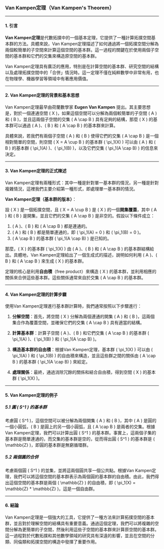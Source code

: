 ### Van Kampen定理（Van Kampen's Theorem）

---

#### 1. 引言

**Van Kampen定理**是代數拓撲中的一個基本定理，它提供了一種計算拓撲空間基本群的方法。具體來說，Van Kampen定理描述了如何通過將一個拓撲空間分解為兩個較簡單的子空間來計算這個空間的基本群。這一過程的關鍵在於使用兩個子空間的基本群和它們的交集來構造原空間的基本群。

Van Kampen定理具有廣泛的應用，特別是在計算空間的基本群、研究空間的結構以及處理拓撲空間中的「合併」情況時。這一定理不僅在純粹數學中非常有用，也在物理學、機器學習等領域中有著應用價值。

---

#### 2. Van Kampen定理的背景和基本思想

Van Kampen定理最早由荷蘭數學家 **Eugen Van Kampen** 提出。其主要思想是，對於一個連通空間 \( X \)，如果這個空間可以分解為兩個較簡單的子空間 \( A \) 和 \( B \)，並且這兩個子空間的交集 \( A \cap B \) 具有足夠的結構，那麼 \( X \) 的基本群可以通過 \( A \)、\( B \) 和 \( A \cap B \) 的基本群來計算。

具體來說，若我們有兩個子空間 \( A \) 和 \( B \) 使得它們的交集 \( A \cap B \) 是一個相對簡單的空間，則空間 \( X = A \cup B \) 的基本群 \( \pi_1(X) \) 可以由 \( A \) 和 \( B \) 的基本群 \( \pi_1(A) \)、\( \pi_1(B) \)，以及它們交集 \( \pi_1(A \cap B) \) 的信息來決定。

---

#### 3. Van Kampen定理的正式陳述

Van Kampen定理有兩種形式：其中一種是針對單一基本群的情況，另一種是針對複雜情況，這裡我們主要介紹第一種形式，即處理單一基本群的情況。

**Van Kampen定理（基本群的版本）**：

設 \( X \) 是一個拓撲空間，且 \( X = A \cup B \) 是 \( X \) 的一個**開集覆蓋**，其中 \( A \) 和 \( B \) 是開集，並且它們的交集 \( A \cap B \) 是非空的。假設以下條件成立：

1. \( A \)、\( B \) 和 \( A \cap B \) 都是連通的。
2. \( A \) 和 \( B \) 都是簡單連通的，即 \( \pi_1(A) = 0 \) 和 \( \pi_1(B) = 0 \)。
3. \( A \cap B \) 的基本群 \( \pi_1(A \cap B) \) 是已知的。

那麼，\( X \) 的基本群 \( \pi_1(X) \) 由 \( A \)、\( B \) 和 \( A \cap B \) 的基本群結構給出。具體地，Van Kampen定理給出了一個生成式的描述，說明如何利用 \( A \)、\( B \) 和 \( A \cap B \) 來生成 \( X \) 的基本群。

定理的核心是利用**自由積**（free product）來構造 \( X \) 的基本群，並利用相應的關係來合併這些基本群。這些關係通常來自於交集 \( A \cap B \) 的基本群。

---

#### 4. Van Kampen定理的計算步驟

使用Van Kampen定理進行基本群計算時，我們通常按照以下步驟進行：

1. **分解空間**：首先，將空間 \( X \) 分解為兩個連通的開集 \( A \) 和 \( B \)，這兩個集合作為覆蓋空間，並確保它們的交集 \( A \cap B \) 具有適當的結構。
   
2. **計算基本群**：計算子空間 \( A \)、\( B \) 和它們交集 \( A \cap B \) 的基本群 \( \pi_1(A) \)、\( \pi_1(B) \) 和 \( \pi_1(A \cap B) \)。

3. **構造基本群的自由積**：根據Van Kampen定理，基本群 \( \pi_1(X) \) 可以由 \( \pi_1(A) \) 和 \( \pi_1(B) \) 的自由積來構造，並且這些群之間的關係由 \( A \cap B \) 的基本群 \( \pi_1(A \cap B) \) 來給定。

4. **處理關係**：最終，通過消除冗餘的關係和結合自由積，得到空間 \( X \) 的基本群 \( \pi_1(X) \)。

---

#### 5. Van Kampen定理的例子

##### 5.1 圓 \( S^1 \) 的基本群

考慮圓 \( S^1 \)，這個空間可以被分解為兩個開集 \( A \) 和 \( B \)，其中 \( A \) 是圓的一個小圓弧，\( B \) 是圓上的另一個小圓弧，且 \( A \cap B \) 是兩者的交集。根據Van Kampen定理，我們可以計算出圓 \( S^1 \) 的基本群。事實上，這兩個子集的基本群是簡單連通的，而交集的基本群是空的，從而得出圓 \( S^1 \) 的基本群是 \( \mathbb{Z} \)，即圓的基本群是無窮循環群。

##### 5.2 兩個圓的合併

考慮兩個圓 \( S^1 \) 的並集，並將這兩個圓共享一個公共點。根據Van Kampen定理，我們可以將這個空間的基本群表示為兩個圓的基本群的自由積。由此，我們得出這個空間的基本群是兩個 \( \mathbb{Z} \) 的自由積，即 \( \pi_1(X) = \mathbb{Z} * \mathbb{Z} \)，這是一個自由群。

---

#### 6. 結論

Van Kampen定理是一個強大的工具，它提供了一種方法來計算拓撲空間的基本群，並且對於理解空間的結構具有重要意義。通過這個定理，我們可以將複雜的空間分解為更簡單的子空間，然後利用這些子空間的基本群來計算原空間的基本群。這一過程對於代數拓撲和其他數學領域的研究具有深遠的影響，並且在空間的分類、同倫類和拓撲空間的構造中發揮了重要作用。